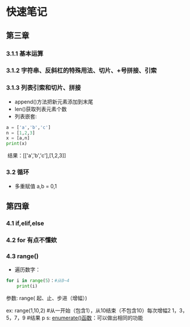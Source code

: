 # 快速笔记

## 第三章

### 3.1.1	基本运算

### 3.1.2	字符串、反斜杠的特殊用法、切片、+号拼接、引索

### 3.1.3    列表引索和切片、拼接
- append()方法把新元素添加到末尾
- len()获取列表元素个数
- 列表嵌套:
```python
a = ['a','b','c']
n = [1,2,3]
x = [a,n]
print(x) 
```
​	结果：[['a','b','c'],[1,2,3]]
### 3.2     循环       
- 多重赋值 a,b = 0,1

## 第四章
### 4.1     if,elif,else
### 4.2     for 有点不懂欸
### 4.3     range() 
- 遍历数字：
```python
for i in range(5）：#从0~4
	print(i)
```
参数:    range( 起、止、步进（增幅）)

ex:        range(1,10,2)              #从一开始（包含1），从10结束（不包含10）每次增幅2
             1，3，5，7，9           #结果
p s:		[enumerate()函数](https://docs.python.org/zh-cn/3/library/functions.html#enumerate )：可以做出相同的功能









